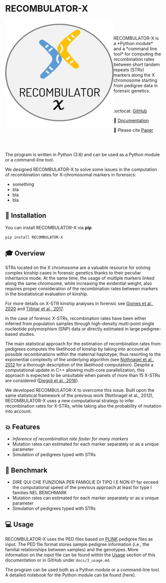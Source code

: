 # RECOMBULATOR-X

<p align="center">
  <img align="left" width="350" height="350" src="assets/images/LOGO.png">
</p>
<br/>
<br/>
<br/>
RECOMBULATOR-X is a *Python module* and a *command line tool* for computing the recombination rates between short tandem repeats (STRs) markers along the X chromosome starting from pedigree data in forensic genetics.
<br/>
<br/>
<br/>

:octocat: [GitHub](https://github.com/serena-aneli/RECOMBULATOR-X)

:open_book: [Documentation](https://serena-aneli.github.io/RECOMBULATOR-X/)

:page_facing_up: Please cite [Paper]()

<br/>
<br/>

The program is written in Python (3.6) and can be used as a Python module or a command-line tool. 

We designed RECOMBULATOR-X to solve some issues in the computation of recombination rates for X-chromosomal markers in forensics:

* something
* bla
* bla
* bla


## :wrench: Installation

You can install RECOMBULATOR-X via **pip**

```bash
pip install RECOMBULATOR-X
```

## :mortar_board: Overview

STRs located on the X chromosome are a valuable resource for solving complex kinship cases in forensic genetics thanks to their peculiar inheritance mode. At the same time, the usage of multiple markers linked along the same chromsome, while increasing the evidential weight, also requires proper consideration of the recombination rates between markers in the biostatistical evaluation of kinship.

For more details on X-STR kinship analyses in forensic see [Gomes et al., 2020](https://www.frontiersin.org/articles/10.3389/fgene.2020.00926/full) and [Tillmar et al., 2017](https://www.sciencedirect.com/science/article/pii/S1872497317301126?via%3Dihub).

In the case of forensic X-STRs, recombination rates have been either inferred from population samples through high-density multi-point single nucleotide polymorphism (SNP) data or directly estimated in large pedigree-based studies.

The main statistical approach for the estimation of recombination rates from pedigrees computes the likelihood of kinship by taking into account all possible recombinations within the maternal haplotype, thus resorting to the exponential complexity of the underlying algorithm (see [Nothnagel et al., 2012](https://www.sciencedirect.com/science/article/pii/S1872497312000713?via%3Dihub) for a thorough description of the likelihood computation). Despite a computational update in C++ allowing multi-core parallelization, this approach is expected to be unsuitable when panels of more than 15 X-STRs are considered ([Diegoli et al., 2016](https://www.sciencedirect.com/science/article/pii/S1872497316301247?via%3Dihub)).

We developed RECOMBULATOR-X to overcome this issue. Built upon the same statistical framework of the previous work (Nothnagel et al., 2012), RECOMBULATOR-X uses a new computational strategy to infer recombination rates for X-STRs, while taking also the probability of mutation into account. 

## :boom: Features

- *Inference of recombination rate faster for many markers*
- Mutation rates can estimated for each marker separately or as a unique parameter 
- Simulation of pedigrees typed with STRs

## :rocket: Benchmark

- DIRE QUI CHE FUNZIONA PER FAMIGLIE DI TIPO I E NON II? far exceed the computational speed of the previous approach at least for type I families NEL BENCHMARK
- Mutation rates can estimated for each marker separately or as a unique parameter 
- Simulation of pedigrees typed with STRs

## :computer: Usage

RECOMBULATOR-X uses the PED files based on [PLINK](https://www.cog-genomics.org/plink/) pedigree files as input. The PED file format stores sample pedigree information (i.e., the familial relationships between samples) and the genotypes. More information on the input file can be found within the [Usage](3_usage.md) section of this documentation or in GitHub under ```docs/3_usage.md```.

The program can be used both as a Python module or a command-line tool. A detailed notebook for the Python module can be found [here]. 

